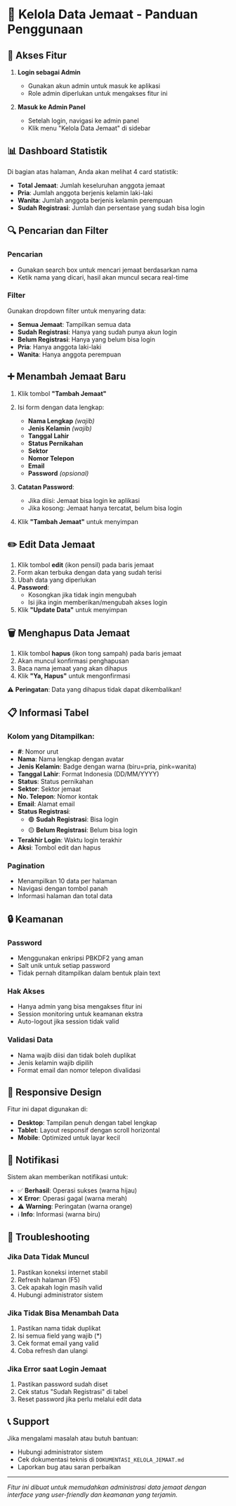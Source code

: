 # 👥 Kelola Data Jemaat - Panduan Penggunaan

## 🚀 Akses Fitur

1. **Login sebagai Admin**
   - Gunakan akun admin untuk masuk ke aplikasi
   - Role admin diperlukan untuk mengakses fitur ini

2. **Masuk ke Admin Panel**
   - Setelah login, navigasi ke admin panel
   - Klik menu "Kelola Data Jemaat" di sidebar

## 📊 Dashboard Statistik

Di bagian atas halaman, Anda akan melihat 4 card statistik:

- **Total Jemaat**: Jumlah keseluruhan anggota jemaat
- **Pria**: Jumlah anggota berjenis kelamin laki-laki
- **Wanita**: Jumlah anggota berjenis kelamin perempuan  
- **Sudah Registrasi**: Jumlah dan persentase yang sudah bisa login

## 🔍 Pencarian dan Filter

### Pencarian
- Gunakan search box untuk mencari jemaat berdasarkan nama
- Ketik nama yang dicari, hasil akan muncul secara real-time

### Filter
Gunakan dropdown filter untuk menyaring data:
- **Semua Jemaat**: Tampilkan semua data
- **Sudah Registrasi**: Hanya yang sudah punya akun login
- **Belum Registrasi**: Hanya yang belum bisa login
- **Pria**: Hanya anggota laki-laki
- **Wanita**: Hanya anggota perempuan

## ➕ Menambah Jemaat Baru

1. Klik tombol **"Tambah Jemaat"**
2. Isi form dengan data lengkap:
   - **Nama Lengkap** *(wajib)*
   - **Jenis Kelamin** *(wajib)*
   - **Tanggal Lahir**
   - **Status Pernikahan**
   - **Sektor**
   - **Nomor Telepon**
   - **Email**
   - **Password** *(opsional)*

3. **Catatan Password**:
   - Jika diisi: Jemaat bisa login ke aplikasi
   - Jika kosong: Jemaat hanya tercatat, belum bisa login

4. Klik **"Tambah Jemaat"** untuk menyimpan

## ✏️ Edit Data Jemaat

1. Klik tombol **edit** (ikon pensil) pada baris jemaat
2. Form akan terbuka dengan data yang sudah terisi
3. Ubah data yang diperlukan
4. **Password**: 
   - Kosongkan jika tidak ingin mengubah
   - Isi jika ingin memberikan/mengubah akses login
5. Klik **"Update Data"** untuk menyimpan

## 🗑️ Menghapus Data Jemaat

1. Klik tombol **hapus** (ikon tong sampah) pada baris jemaat
2. Akan muncul konfirmasi penghapusan
3. Baca nama jemaat yang akan dihapus
4. Klik **"Ya, Hapus"** untuk mengonfirmasi

⚠️ **Peringatan**: Data yang dihapus tidak dapat dikembalikan!

## 📋 Informasi Tabel

### Kolom yang Ditampilkan:
- **#**: Nomor urut
- **Nama**: Nama lengkap dengan avatar
- **Jenis Kelamin**: Badge dengan warna (biru=pria, pink=wanita)
- **Tanggal Lahir**: Format Indonesia (DD/MM/YYYY)
- **Status**: Status pernikahan
- **Sektor**: Sektor jemaat
- **No. Telepon**: Nomor kontak
- **Email**: Alamat email
- **Status Registrasi**: 
  - 🟢 **Sudah Registrasi**: Bisa login
  - 🟡 **Belum Registrasi**: Belum bisa login
- **Terakhir Login**: Waktu login terakhir
- **Aksi**: Tombol edit dan hapus

### Pagination
- Menampilkan 10 data per halaman
- Navigasi dengan tombol panah
- Informasi halaman dan total data

## 🔒 Keamanan

### Password
- Menggunakan enkripsi PBKDF2 yang aman
- Salt unik untuk setiap password
- Tidak pernah ditampilkan dalam bentuk plain text

### Hak Akses
- Hanya admin yang bisa mengakses fitur ini
- Session monitoring untuk keamanan ekstra
- Auto-logout jika session tidak valid

### Validasi Data
- Nama wajib diisi dan tidak boleh duplikat
- Jenis kelamin wajib dipilih
- Format email dan nomor telepon divalidasi

## 📱 Responsive Design

Fitur ini dapat digunakan di:
- **Desktop**: Tampilan penuh dengan tabel lengkap
- **Tablet**: Layout responsif dengan scroll horizontal
- **Mobile**: Optimized untuk layar kecil

## 🔔 Notifikasi

Sistem akan memberikan notifikasi untuk:
- ✅ **Berhasil**: Operasi sukses (warna hijau)
- ❌ **Error**: Operasi gagal (warna merah)
- ⚠️ **Warning**: Peringatan (warna orange)
- ℹ️ **Info**: Informasi (warna biru)

## 🐛 Troubleshooting

### Jika Data Tidak Muncul
1. Pastikan koneksi internet stabil
2. Refresh halaman (F5)
3. Cek apakah login masih valid
4. Hubungi administrator sistem

### Jika Tidak Bisa Menambah Data
1. Pastikan nama tidak duplikat
2. Isi semua field yang wajib (*)
3. Cek format email yang valid
4. Coba refresh dan ulangi

### Jika Error saat Login Jemaat
1. Pastikan password sudah diset
2. Cek status "Sudah Registrasi" di tabel
3. Reset password jika perlu melalui edit data

## 📞 Support

Jika mengalami masalah atau butuh bantuan:
- Hubungi administrator sistem
- Cek dokumentasi teknis di `DOKUMENTASI_KELOLA_JEMAAT.md`
- Laporkan bug atau saran perbaikan

---

*Fitur ini dibuat untuk memudahkan administrasi data jemaat dengan interface yang user-friendly dan keamanan yang terjamin.*
